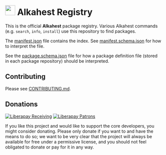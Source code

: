 # <img src="https://raw.githubusercontent.com/tera-alkahest/alkahest/master/Alkahest.ico" width="32"> Alkahest Registry

This is the official **Alkahest** package registry. Various Alkahest commands
(e.g. `search`, `info`, `install`) use this repository to find packages.

The [manifest.json](manifest.json) file contains the index. See
[manifest.schema.json](manifest.schema.json) for how to interpret the file.

See the [package.schema.json](package.schema.json) file for how a package
definition file (stored in each package repository) should be interpreted.

## Contributing

Please see [CONTRIBUTING.md](.github/CONTRIBUTING.md).

## Donations

[![Liberapay Receiving](http://img.shields.io/liberapay/receives/alkahest.svg?logo=liberapay)](https://liberapay.com/alkahest/donate)
[![Liberapay Patrons](http://img.shields.io/liberapay/patrons/alkahest.svg?logo=liberapay)](https://liberapay.com/alkahest)

If you like this project and would like to support the core developers, you
might consider donating. Please only donate if you want to and have the means to
do so; we want to be very clear that the project will always be available for
free under a permissive license, and you should not feel obligated to donate or
pay for it in any way.
